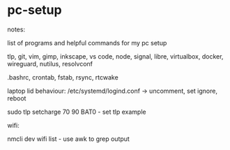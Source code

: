 # pc-setup
notes:

list of programs and helpful commands for my pc setup

tlp, git, vim, gimp, inkscape, vs code, node, signal, libre, virtualbox, docker, wireguard, nutilus, resolvconf

.bashrc, crontab, fstab, rsync, rtcwake

laptop lid behaviour: /etc/systemd/logind.conf -> uncomment, set ignore, reboot

sudo tlp setcharge 70 90 BAT0 - set tlp example


wifi:

nmcli dev wifi list - use awk to grep output 
